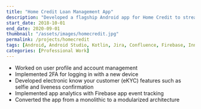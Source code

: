 ```yaml
---
title: "Home Credit Loan Management App"
description: "Developed a flagship Android app for Home Credit to streamline loan management processes, including user profile management, eKYC verification, and data-driven app analytics. Achieved over 10 million downloads and a 4.4-star rating on the Google Play Store."
start_date: 2018-10-01
end_date: 2020-09-01
thumbnail: "/assets/images/homecredit.jpg"
permalink: /projects/homecredit
tags: [Android, Android Studio, Kotlin, Jira, Confluence, Firebase, Innovatrics]
categories: [Professional Work]
---
```


- Worked on user profile and account management
- Implemented 2FA for logging in with a new device
- Developed electronic know your customer (eKYC) features such as selfie and liveness confirmation
- Implemented app analytics with Firebase app event tracking
- Converted the app from a monolithic to a modularized architecture
